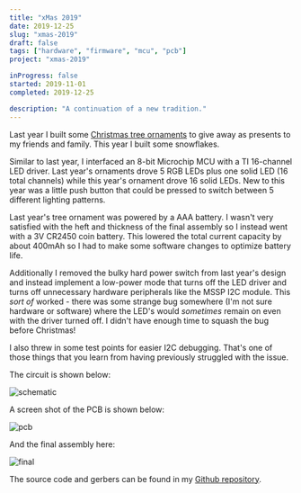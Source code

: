 ```yaml
---
title: "xMas 2019"
date: 2019-12-25
slug: "xmas-2019"
draft: false
tags: ["hardware", "firmware", "mcu", "pcb"]
project: "xmas-2019"

inProgress: false
started: 2019-11-01
completed: 2019-12-25

description: "A continuation of a new tradition."
---
```


Last year I built some [Christmas tree ornaments](/projects/xmas-2018) to give away as presents to my friends and family. This year I built some snowflakes.

Similar to last year, I interfaced an 8-bit Microchip MCU with a TI 16-channel LED driver. Last year's ornaments
drove 5 RGB LEDs plus one solid LED (16 total channels) while this year's ornament drove 16 solid LEDs. New to
this year was a little push button that could be pressed to switch between 5 different lighting patterns.

Last year's tree ornament was powered by a AAA battery. I wasn't very satisfied with the heft and thickness of 
the final assembly so I instead went with a 3V CR2450 coin battery. This lowered the total current capacity
by about 400mAh so I had to make some software changes to optimize battery life. 

Additionally I removed the 
bulky hard power switch from last year's design and instead implement a low-power mode that turns off 
the LED driver and turns off unnecessary hardware peripherals like the MSSP I2C module. This *sort of* worked - 
there was some strange bug somewhere (I'm not sure hardware or software) where the LED's would *sometimes* remain on even with the driver turned off. 
I didn't have enough time to squash the bug before Christmas!

I also threw in some test points for easier I2C debugging. That's one of those things that you learn from having
previously struggled with the issue.

The circuit is shown below:

![schematic][schematic]

A screen shot of the PCB is shown below:

![pcb][pcb]

And the final assembly here:

![final][final]

The source code and gerbers can be found in my [Github repository](https://github.com/bruthaearl/chrimbus2019).


[pcb]: /projects/xmas-2019/pcb.png "PCB"
[schematic]: /projects/xmas-2019/schematic.png "Schematic"
[final]: /projects/xmas-2019/final.jpg "Final Assembly"